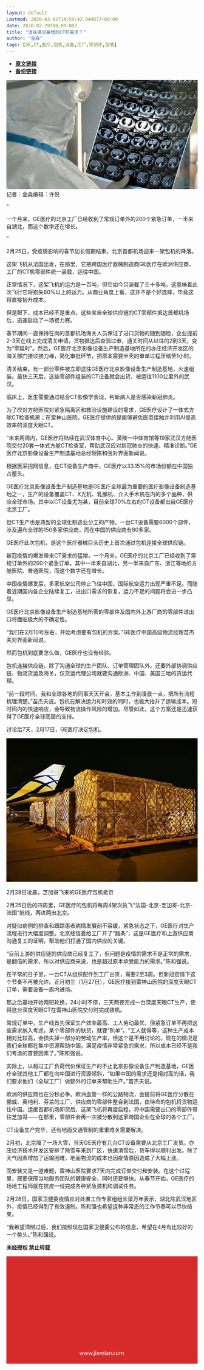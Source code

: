 ```yaml
---
layout: default
Lastmod: 2020-03-02T14:59:42.044877+00:00
date: 2020-02-29T00:00:00Z
title: "谁在满足暴增的CT机需求？"
author: "金淼"
tags: [GE,CT,医疗,包机,设备,工厂,零部件,疫情]
---
```


* [**原文链接**](https://mp.weixin.qq.com/s/-8oUJxYVDcRzLX3Oi_naGQ)
* [**备份链接**](http://archive.today/Yqh4b)


![](/images/post/e10872e4789e2bd60797a832109ec6b1.jpg)记者：金淼编辑：许悦

“

  

一个月来，GE医疗的北京工厂已经收到了常规订单外的200个紧急订单，一半来自湖北，而这个数字还在增长。

  

”

2月25日，受疫情影响的春节加长假期结束，北京首都机场迎来一架包机的降落。  

这架飞机从法国出发，在那里，它把跨国医疗器械制造商GE医疗在欧洲供应商、工厂的CT机零部件统一装载，运往中国。

正常情况下，这架飞机的运力是一百吨，但它如今只装载了三十多吨，这意味着此次飞行它将损失60%以上的运力。从商业角度上看，这并不是个好选择，毕竟这将直接抬升成本。

但是眼下，成本已经不是重点。这些来自全球供应链的CT零部件抵达首都机场后，迅速启动了一场接力赛。

春节期间一直保持在岗的首都机场海关人员保证了进口货物的随到随检，企业提前2-3天在线上完成清关申请，货物抵达后查验过审，通关时间从以往的2到3天，变为“零延时”。然后，GE医疗北京影像设备生产制造基地所在的亦庄经济开发区的海关部门接过接力棒，简化审批环节，把原本需要半天的审单过程压缩至1小时。

清关结束。有一部分零件被立即送往GE医疗北京影像设备生产制造基地，火速组装。最快三天后，这些零部件组装的CT设备就会出货，被运往1100公里外的武汉。

临床上，医生需要通过结合CT影像学表现，判断病人是否感染新冠肺炎。

为了应对方舱医院对紧急隔离区和救治设施建设的需求，GE医疗设计了一体式方舱CT检查机房；在雷神山医院，GE医疗提供的是能够避免医患接触并利用AI提高效率的深度天眼CT。

“未来两周内，GE医疗将陆续在武汉体育中心、黄陂一中体育馆等19家武汉方舱医院交付20套一体式方舱CT检查室，帮助武汉应对新冠肺炎的快速、精准诊断。”GE医疗北京影像设备生产制造基地总经理陈和强对界面新闻说。

根据医采招网信息，在CT设备生产商中，GE医疗以33.15%的市场份额在中国独占鳌头。

GE医疗北京影像设备生产制造基地是GE医疗全球最为重要的医疗影像设备制造基地之一，生产的设备覆盖CT、X光机、乳腺机、介入手术机在内的多个品种，供应全球市场。其中以CT设备尤为甚，目前全球70%左右的CT设备都出自GE医疗北京工厂。

但CT生产也是典型的全球化制造业分工的产物。一台CT设备需要6000个部件，涉及遍布全球的150多家供应商，而在中国的供应商有80多家。

GE医疗此次包机，是这个医疗器械巨头历史上首次通过包机连接全球供应链。

新冠疫情的爆发带来CT需求的猛增，一个月来，GE医疗的北京工厂已经收到了常规订单外的200个紧急订单。其中一半来自湖北，另一半来自广东、浙江等地的方舱医院、普通医院，而这个数字还在增长。

中国疫情爆发后，多家航空公司停止飞往中国，国际航空运力出现严重不足。而随着近期国内各企业陆续复工，进出口需求的恢复，运力不足的问题将会进一步凸显。

GE医疗北京影像设备生产制造基地所需的零部件及国内外上游厂商的零部件进出口将面临极大的不确定性。

“我们在2月10号左右，开始考虑要有包机的方案。”GE医疗中国高级物流经理苗杰夫对界面新闻说。

然而包机到底要怎么做，GE医疗也没有经验。

包机连接供应链，除了沟通全球的生产团队、订单管理团队外，还要外部协调供应链、物流货运及海关，仅货运代理公司就要沟通欧洲、中国、美国三地的货运代理。

“前一段时间，我和全球各地的同事天天开会，基本工作到凌晨一点，把所有流程梳理清楚。”苗杰夫说。包机在解决运力和时效的同时，也极大抬升了运输成本。短时间内的快速响应，会导致物流操作风险的增加。尽管如此，这个方案还是迅速获得了GE医疗全球高层的支持。

讨论后7天，2月17日，GE医疗决定包机。

![](/images/post/eb1bb700cbd64c91960b606306ba5abd.jpg)

2月28日凌晨，芝加哥飞来的GE医疗包机抵京

2月25日后的四周里，GE医疗的包机将每周4架次执飞“法国-北京-芝加哥-北京-法国”航线，两进两出北京。

对疑似病例的排查和跟踪患者病情发展刻不容缓，紧急状态之下，GE医疗对生产流程进行大幅度调整。北京经信委给工厂开了“路条”，这是GE医疗和上游供应商沟通复工的证明，帮助他们打通了国内供应的关键。

“目前上游的供应链的供应商已经复工了，但问题是疫情的需求不是正常的需求，是翻倍的需求，所以对供应商来说，也是超过原本承受能力的需求。”陈和强说。

在平常的日子里，一台CT从组织配件到工厂出货，需要2至3周。但新冠疫情下这个节奏不再被允许。正月初三（1月27日），GE医疗接到雷神山医院的深度天眼CT订单，需要设备一周内进场。

那之后基地开始两班轮换，24小时不停，三天两夜完成一台深度天眼CT生产，使得这台深度天眼CT在雷神山医院交付时完成装机。

常规订单中，生产线首先保证生产效率最高、工人劳动最优，但紧急订单不再把这些需求纳入考虑，某个零部件的缺货，就要“趴单”。“工人就得等，这种生产成本相对比较高，会损失掉一部分的劳动生产率，但这个是不用讨论的。现在的情况是我们全球都在集中资源帮助中国，满足疫情非常紧急的需求，所以成本已经不是我们考虑的首要因素了。”陈和强说。

实际上，以超过工厂负荷代价保证生产的不止北京影像设备生产制造基地，GE医疗全球其他工厂都在向中国进行资源倾斜，“如果中国的需求还是相对高的话，我们要求他们（全球工厂）做额外的订单来帮助生产。”苗杰夫说。

欧洲的供应商也在分秒必争。欧洲血管一样的公路物流，会提前将GE医疗分散在挪威、奥地利、芬兰的工厂、供应商的零部件整合到法国，由待命的包机将货物运往中国。运抵首都机场卸货后，这架飞机将再度启程，将中国需要出口的零部件带往芝加哥——在那里，零部件会再一次被分散到这家跨国企业在全球的各个工厂。

CT设备生产完毕，还有地面交通管制的重重难关需要解决。

2月初，北京降了一场大雪，当天GE医疗有几台CT设备需要从北京工厂发货。亦庄经济技术开发区安排了除雪车来到厂区，快速清雪后，货车得以顺利出发。除了天气因素增加了运输困难，地面物流的成本也因疫情原因造成了大幅上涨。

而安装又是一道难题，雷神山医院要求7天内完成订单交付和安装。在这个过程里，既要保障当地服务团队的健康安全，同时还要够快。从春节开始，GE医疗的场地工程师就在抗疫一线完成各种紧急装机和调试任务。

2月28日，国家卫健委疫情应对处置工作专家组组长梁万年表示，湖北除武汉地区外，疫情已经得到了有效遏制。陈和强也希望这种非常态的工作节奏可以尽快结束。

“我希望清明过后，我们按照现在国家卫健委公布的信息，希望在4月有比较好的一个势头。”陈和强说。

  

**未经授权 禁止转载**

  

  

![](/images/post/3ef9527fd7edfb43b0c70486c7a956af.jpg)

